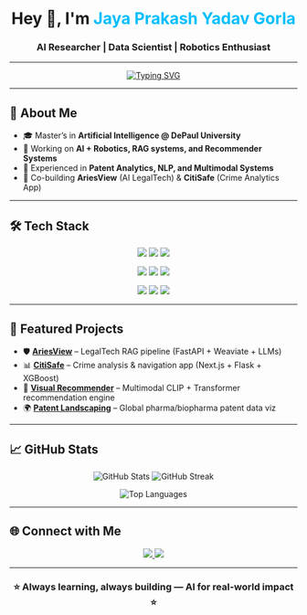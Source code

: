 <!-- Profile Header -->
<h1 align="center"> 
  Hey 👋, I'm <span style="color:#00BFFF;">Jaya Prakash Yadav Gorla</span>  
</h1>
<h3 align="center">AI Researcher | Data Scientist | Robotics Enthusiast</h3>

---

<!-- Typing SVG Animation -->
<p align="center">
  <a href="https://git.io/typing-svg">
    <img src="https://readme-typing-svg.herokuapp.com?font=Fira+Code&weight=600&size=22&duration=4000&pause=1000&color=00BFFF&center=true&vCenter=true&width=600&lines=🤖+Building+AI+for+Real-World+Impact;📊+Data+Science+%7C+ML+%7C+Deep+Learning;⚡+Passionate+about+Robotics+%26+NLP;🚀+Turning+Ideas+into+AI+Startups" alt="Typing SVG" />
  </a>
</p>

---

## 🌟 About Me
- 🎓 Master’s in **Artificial Intelligence @ DePaul University**  
- 🤖 Working on **AI + Robotics, RAG systems, and Recommender Systems**  
- 🧩 Experienced in **Patent Analytics, NLP, and Multimodal Systems**  
- 🚀 Co-building **AriesView** (AI LegalTech) & **CitiSafe** (Crime Analytics App)  

---

## 🛠️ Tech Stack
<p align="center">
  <img src="https://img.shields.io/badge/Python-3776AB?style=for-the-badge&logo=python&logoColor=white"/> 
  <img src="https://img.shields.io/badge/Java-ED8B00?style=for-the-badge&logo=java&logoColor=white"/> 
  <img src="https://img.shields.io/badge/SQL-4479A1?style=for-the-badge&logo=postgresql&logoColor=white"/>  
</p>
<p align="center">
  <img src="https://img.shields.io/badge/TensorFlow-FF6F00?style=for-the-badge&logo=tensorflow&logoColor=white"/> 
  <img src="https://img.shields.io/badge/PyTorch-EE4C2C?style=for-the-badge&logo=pytorch&logoColor=white"/> 
  <img src="https://img.shields.io/badge/scikit--learn-F7931E?style=for-the-badge&logo=scikit-learn&logoColor=white"/> 
</p>
<p align="center">
  <img src="https://img.shields.io/badge/FastAPI-009688?style=for-the-badge&logo=fastapi&logoColor=white"/> 
  <img src="https://img.shields.io/badge/Flask-000000?style=for-the-badge&logo=flask&logoColor=white"/> 
  <img src="https://img.shields.io/badge/React-20232A?style=for-the-badge&logo=react&logoColor=61DAFB"/> 
</p>

---

## 🚀 Featured Projects
- 🛡️ **[AriesView](#)** – LegalTech RAG pipeline (FastAPI + Weaviate + LLMs)  
- 📊 **[CitiSafe](#)** – Crime analysis & navigation app (Next.js + Flask + XGBoost)  
- 🤝 **[Visual Recommender](#)** – Multimodal CLIP + Transformer recommendation engine  
- 🌍 **[Patent Landscaping](#)** – Global pharma/biopharma patent data viz  

---

## 📈 GitHub Stats
<p align="center">
  <img src="https://github-readme-stats.vercel.app/api?username=jayaprakashgorla&show_icons=true&theme=tokyonight&hide_border=true" alt="GitHub Stats" />
  <img src="https://github-readme-streak-stats.herokuapp.com/?user=jayaprakashgorla&theme=tokyonight&hide_border=true" alt="GitHub Streak" />
</p>
<p align="center">
  <img src="https://github-readme-stats.vercel.app/api/top-langs/?username=jayaprakashgorla&layout=compact&theme=tokyonight&hide_border=true" alt="Top Languages"/>
</p>

---

## 🌐 Connect with Me
<p align="center">
  <a href="https://www.linkedin.com/in/jayaprakashyadavgorla">
    <img src="https://img.shields.io/badge/LinkedIn-0077B5?style=for-the-badge&logo=linkedin&logoColor=white"/>
  </a>
  <a href="mailto:jayaprakash.gorla@gmail.com">
    <img src="https://img.shields.io/badge/Email-D14836?style=for-the-badge&logo=gmail&logoColor=white"/>
  </a>
</p>

---

<h3 align="center">⭐ Always learning, always building — AI for real-world impact ⭐</h3>
